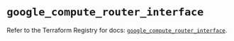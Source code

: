# `google_compute_router_interface`

Refer to the Terraform Registry for docs: [`google_compute_router_interface`](https://registry.terraform.io/providers/hashicorp/google/5.45.2/docs/resources/compute_router_interface).
